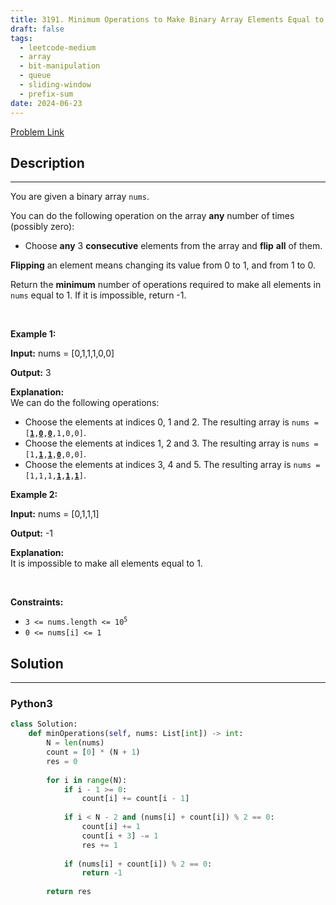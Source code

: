 ```yaml
---
title: 3191. Minimum Operations to Make Binary Array Elements Equal to One I
draft: false
tags: 
  - leetcode-medium
  - array
  - bit-manipulation
  - queue
  - sliding-window
  - prefix-sum
date: 2024-06-23
---
```


[Problem Link](https://leetcode.com/problems/minimum-operations-to-make-binary-array-elements-equal-to-one-i/)

## Description

---
<p>You are given a <span data-keyword="binary-array">binary array</span> <code>nums</code>.</p>

<p>You can do the following operation on the array <strong>any</strong> number of times (possibly zero):</p>

<ul>
	<li>Choose <strong>any</strong> 3 <strong>consecutive</strong> elements from the array and <strong>flip</strong> <strong>all</strong> of them.</li>
</ul>

<p><strong>Flipping</strong> an element means changing its value from 0 to 1, and from 1 to 0.</p>

<p>Return the <strong>minimum</strong> number of operations required to make all elements in <code>nums</code> equal to 1. If it is impossible, return -1.</p>

<p>&nbsp;</p>
<p><strong class="example">Example 1:</strong></p>

<div class="example-block">
<p><strong>Input:</strong> <span class="example-io">nums = [0,1,1,1,0,0]</span></p>

<p><strong>Output:</strong> <span class="example-io">3</span></p>

<p><strong>Explanation:</strong><br />
We can do the following operations:</p>

<ul>
	<li>Choose the elements at indices 0, 1 and 2. The resulting array is <code>nums = [<u><strong>1</strong></u>,<u><strong>0</strong></u>,<u><strong>0</strong></u>,1,0,0]</code>.</li>
	<li>Choose the elements at indices 1, 2 and 3. The resulting array is <code>nums = [1,<u><strong>1</strong></u>,<u><strong>1</strong></u>,<strong><u>0</u></strong>,0,0]</code>.</li>
	<li>Choose the elements at indices 3, 4 and 5. The resulting array is <code>nums = [1,1,1,<strong><u>1</u></strong>,<u><strong>1</strong></u>,<u><strong>1</strong></u>]</code>.</li>
</ul>
</div>

<p><strong class="example">Example 2:</strong></p>

<div class="example-block">
<p><strong>Input:</strong> <span class="example-io">nums = [0,1,1,1]</span></p>

<p><strong>Output:</strong> <span class="example-io">-1</span></p>

<p><strong>Explanation:</strong><br />
It is impossible to make all elements equal to 1.</p>
</div>

<p>&nbsp;</p>
<p><strong>Constraints:</strong></p>

<ul>
	<li><code>3 &lt;= nums.length &lt;= 10<sup>5</sup></code></li>
	<li><code>0 &lt;= nums[i] &lt;= 1</code></li>
</ul>


## Solution

---
### Python3
``` py title='minimum-operations-to-make-binary-array-elements-equal-to-one-i'
class Solution:
    def minOperations(self, nums: List[int]) -> int:
        N = len(nums)
        count = [0] * (N + 1)
        res = 0
        
        for i in range(N):
            if i - 1 >= 0:
                count[i] += count[i - 1]
                 
            if i < N - 2 and (nums[i] + count[i]) % 2 == 0:
                count[i] += 1
                count[i + 3] -= 1
                res += 1
                
            if (nums[i] + count[i]) % 2 == 0:
                return -1
        
        return res
```

